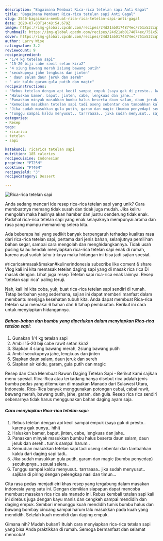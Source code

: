 ```yaml
---
description: "Bagaimana Membuat Rica-rica tetelan sapi Anti Gagal"
title: "Bagaimana Membuat Rica-rica tetelan sapi Anti Gagal"
slug: 2546-bagaimana-membuat-rica-rica-tetelan-sapi-anti-gagal
date: 2020-07-03T14:48:54.679Z
image: https://img-global.cpcdn.com/recipes/24d21ab0174874ec/751x532cq70/rica-rica-tetelan-sapi-foto-resep-utama.jpg
thumbnail: https://img-global.cpcdn.com/recipes/24d21ab0174874ec/751x532cq70/rica-rica-tetelan-sapi-foto-resep-utama.jpg
cover: https://img-global.cpcdn.com/recipes/24d21ab0174874ec/751x532cq70/rica-rica-tetelan-sapi-foto-resep-utama.jpg
author: Larry Wise
ratingvalue: 3.2
reviewcount: 9
recipeingredient:
- "1/4 kg tetelan sapi"
- "15-20 biji cabe rawit setan kira2"
- "4 siung bawang merah 2siung bawang putih"
- "secukupnya jahe lengkuas dan jinten"
- " daun salam daun jeruk dan sereh"
- " air kaldu garam gula putih dan magic"
recipeinstructions:
- "Rebus tetelan dengan api kecil sampai empuk (saya gak di presto.. karena gak punya.. hihi)"
- "Haluskan bamer, baput, jinten, cabe, lengkuas dan jahe.."
- "Panaskan minyak masukkan bumbu halus beserta daun salam, daun jeruk dan sereh.. tumis sampai harum.."
- "Kemudian masukkan tetelan sapi tadi oseng sebentar dan tambahkan kaldu dari daging sapi tadi.."
- "Jika sudah masukkan gula putih, garam dan magic (bumbu penyedap) secukupnya.. sesuai selera.."
- "Tunggu sampai kaldu menyusut.. tarrraaaa.. jika sudah menyusut.. sajikan di piring dengan pelengkap nasi dan timun..."
categories:
- Resep
tags:
- ricarica
- tetelan
- sapi

katakunci: ricarica tetelan sapi 
nutrition: 185 calories
recipecuisine: Indonesian
preptime: "PT25M"
cooktime: "PT40M"
recipeyield: "3"
recipecategory: Dessert

---
```



![Rica-rica tetelan sapi](https://img-global.cpcdn.com/recipes/24d21ab0174874ec/751x532cq70/rica-rica-tetelan-sapi-foto-resep-utama.jpg)

Anda sedang mencari ide resep rica-rica tetelan sapi yang unik? Cara membuatnya memang tidak susah dan tidak juga mudah. Jika keliru mengolah maka hasilnya akan hambar dan justru cenderung tidak enak. Padahal rica-rica tetelan sapi yang enak selayaknya mempunyai aroma dan rasa yang mampu memancing selera kita.

Ada beberapa hal yang sedikit banyak berpengaruh terhadap kualitas rasa dari rica-rica tetelan sapi, pertama dari jenis bahan, selanjutnya pemilihan bahan segar, sampai cara mengolah dan menghidangkannya. Tidak usah pusing kalau hendak menyiapkan rica-rica tetelan sapi enak di rumah, karena asal sudah tahu triknya maka hidangan ini bisa jadi sajian spesial.

#ricarica#masak&amp;makan#kulinerindonesia subscribe like coment &amp; share Vlog kali ini kita memasak tetelan daging sapi yang di masak rica rica Di masak dengan. Lihat juga resep Tetelan sapi rica-rica enak lainnya. Resep &#39;tetelan sapi rica&#39; paling teruji.


Nah, kali ini kita coba, yuk, buat rica-rica tetelan sapi sendiri di rumah. Tetap berbahan yang sederhana, sajian ini dapat memberi manfaat dalam membantu menjaga kesehatan tubuh kita. Anda dapat membuat Rica-rica tetelan sapi memakai 6 bahan dan 6 tahap pembuatan. Berikut ini cara untuk menyiapkan hidangannya.

<!--inarticleads1-->

##### Bahan-bahan dan bumbu yang diperlukan dalam menyiapkan Rica-rica tetelan sapi:

1. Gunakan 1/4 kg tetelan sapi
1. Ambil 15-20 biji cabe rawit setan kira2
1. Siapkan 4 siung bawang merah, 2siung bawang putih
1. Ambil secukupnya jahe, lengkuas dan jinten
1. Siapkan  daun salam, daun jeruk dan sereh
1. Siapkan  air kaldu, garam, gula putih dan magic


Resep dan Cara Membuat Rawon Daging Tetelan Sapi - Berikut kami sajikan menu spesial. Rica-Rica atau terkadang hanya disebut rica adalah jenis bumbu pedas yang ditemukan di masakan Manado dari Sulawesi Utara, Indonesia. Rica-Rica banyak menggunakan potongan cabai, cabai rawit, bawang merah, bawang putih, jahe, garam, dan gula. Resep rica rica sendiri sebenarnya tidak harus menggunakan bahan daging ayam saja. 

<!--inarticleads2-->

##### Cara menyiapkan Rica-rica tetelan sapi:

1. Rebus tetelan dengan api kecil sampai empuk (saya gak di presto.. karena gak punya.. hihi)
1. Haluskan bamer, baput, jinten, cabe, lengkuas dan jahe..
1. Panaskan minyak masukkan bumbu halus beserta daun salam, daun jeruk dan sereh.. tumis sampai harum..
1. Kemudian masukkan tetelan sapi tadi oseng sebentar dan tambahkan kaldu dari daging sapi tadi..
1. Jika sudah masukkan gula putih, garam dan magic (bumbu penyedap) secukupnya.. sesuai selera..
1. Tunggu sampai kaldu menyusut.. tarrraaaa.. jika sudah menyusut.. sajikan di piring dengan pelengkap nasi dan timun...


Cita rasa pedas menjadi ciri khas resep yang tergabung dalam masakan indonesia yang satu ini. Dengan demikian siapapun dapat mencoba membuat masakan rica rica ala manado ini. Rebus kembali tetelan sapi kali ini direbus juga dengan kayu manis dan cengkeh sampai mendidih dan daging empuk. Sembari menunggu kuah mendidih tumis bumbu halus dan bawang bombay cincang sampai harum lalu masukkan pada kuah yang mendidih. Setelah kuah mendidi dan daging empuk. 

Gimana nih? Mudah bukan? Itulah cara menyiapkan rica-rica tetelan sapi yang bisa Anda praktikkan di rumah. Semoga bermanfaat dan selamat mencoba!
